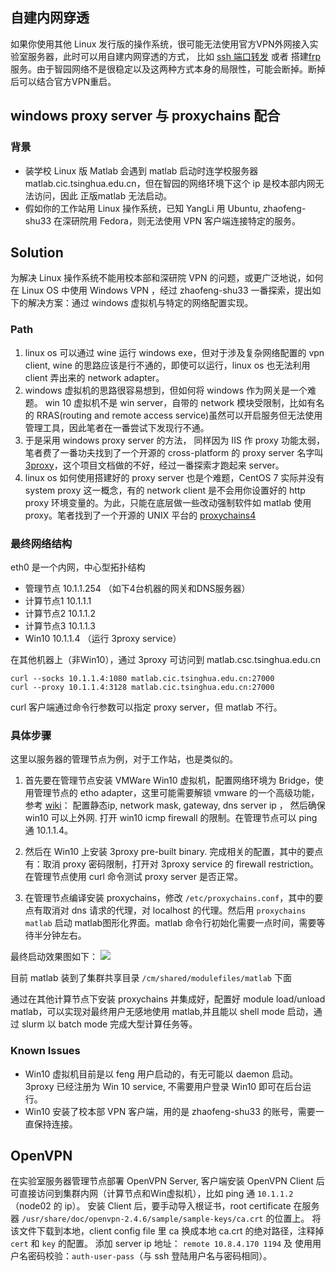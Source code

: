 ## 自建内网穿透
如果你使用其他 Linux 发行版的操作系统，很可能无法使用官方VPN外网接入实验室服务器，此时可以用自建内网穿透的方式，
比如 [ssh 端口转发](https://www.cnblogs.com/zhaofeng-shu33/p/10685685.html) 或者 搭建[frp](https://github.com/fatedier/frp)
服务。由于智园网络不是很稳定以及这两种方式本身的局限性，可能会断掉。断掉后可以结合官方VPN重启。

## windows proxy server 与 proxychains 配合
### 背景
* 装学校 Linux 版  Matlab 会遇到 matlab 启动时连学校服务器 matlab.cic.tsinghua.edu.cn，但在智园的网络环境下这个 ip 是校本部内网无法访问，因此 正版matlab 无法启动。
* 假如你的工作站用 Linux 操作系统，已知 YangLi 用 Ubuntu, zhaofeng-shu33 在深研院用 Fedora，则无法使用 VPN 客户端连接特定的服务。
## Solution
为解决 Linux 操作系统不能用校本部和深研院 VPN 的问题，或更广泛地说，如何在 Linux OS 中使用 Windows VPN ，经过 zhaofeng-shu33 一番探索，提出如下的解决方案：通过 windows 虚拟机与特定的网络配置实现。

### Path
1. linux os 可以通过 wine 运行 windows exe，但对于涉及复杂网络配置的 vpn client, wine 的思路应该是行不通的，即使可以运行，linux os 也无法利用 client 弄出来的 network adapter。
1. windows 虚拟机的思路很容易想到，但如何将 windows 作为网关是一个难题。 win 10 虚拟机不是 win server，自带的 network 模块受限制，比如有名的 RRAS(routing and remote access service)虽然可以开启服务但无法使用管理工具，因此笔者在一番尝试下发现行不通。
1. 于是采用 windows proxy server 的方法， 同样因为 IIS 作 proxy 功能太弱，笔者费了一番功夫找到了一个开源的 cross-platform 的 proxy server 名字叫 [3proxy](https://github.com/z3APA3A/3proxy)，这个项目文档做的不好，经过一番探索才跑起来 server。
1.  linux os 如何使用搭建好的 proxy server 也是个难题，CentOS 7 实际并没有 system proxy 这一概念，有的 network client 是不会用你设置好的 http proxy 环境变量的。为此，只能在底层做一些改动强制软件如 matlab 使用 proxy。笔者找到了一个开源的 UNIX 平台的 [proxychains4](https://github.com/rofl0r/proxychains-ng)

### 最终网络结构
eth0 是一个内网，中心型拓扑结构
* 管理节点 10.1.1.254 （如下4台机器的网关和DNS服务器）
* 计算节点1 10.1.1.1
* 计算节点2 10.1.1.2
* 计算节点3 10.1.1.3
* Win10 10.1.1.4 （运行 3proxy service）

在其他机器上（非Win10），通过 3proxy 可访问到 matlab.csc.tsinghua.edu.cn

```shell
curl --socks 10.1.1.4:1080 matlab.cic.tsinghua.edu.cn:27000
curl --proxy 10.1.1.4:3128 matlab.cic.tsinghua.edu.cn:27000
```
curl 客户端通过命令行参数可以指定 proxy server，但 matlab 不行。

### 具体步骤
这里以服务器的管理节点为例，对于工作站，也是类似的。

1. 首先要在管理节点安装 VMWare Win10 虚拟机，配置网络环境为 Bridge，使用管理节点的 etho adapter，这里可能需要解锁 vmware 的一个高级功能，参考 [wiki](http://10.8.4.170/wiki/index.php/Admin)：
配置静态ip, network mask, gateway, dns server ip ， 然后确保 win10 可以上外网. 打开 win10 icmp firewall 的限制。在管理节点可以 ping 通 10.1.1.4。

1. 然后在 Win10 上安装 3proxy pre-built binary. 完成相关的配置，其中的要点有：取消 proxy 密码限制，打开对 3proxy service 的 firewall restriction。在管理节点使用 curl 命令测试 proxy server 是否正常。

1. 在管理节点编译安装 proxychains，修改 `/etc/proxychains.conf`，其中的要点有取消对 dns 请求的代理，对 localhost 的代理。然后用 `proxychains matlab` 启动 matlab图形化界面。matlab 命令行初始化需要一点时间，需要等待半分钟左右。

最终启动效果图如下：
![](./server_matlab.png)

目前 matlab 装到了集群共享目录 `/cm/shared/modulefiles/matlab` 下面

通过在其他计算节点下安装 proxychains 并集成好，配置好 module load/unload matlab，可以实现对最终用户无感地使用 matlab,并且能以 shell mode 启动，通过 slurm 以 batch mode 完成大型计算任务等。

### Known Issues
* Win10 虚拟机目前是以 feng 用户启动的，有无可能以 daemon 启动。3proxy 已经注册为 Win 10 service, 不需要用户登录 Win10 即可在后台运行。
* Win10 安装了校本部 VPN 客户端，用的是 zhaofeng-shu33 的账号，需要一直保持连接。

## OpenVPN
在实验室服务器管理节点部署 OpenVPN Server, 客户端安装 OpenVPN Client 后可直接访问到集群内网（计算节点和Win虚拟机），比如 ping 通 `10.1.1.2`（node02 的 ip）。
安装 Client 后，要手动导入根证书，root certificate 在服务器 `/usr/share/doc/openvpn-2.4.6/sample/sample-keys/ca.crt` 的位置上。
将该文件下载到本地，client config file 里 ca 换成本地 ca.crt 的绝对路径，注释掉 `cert` 和 `key` 的配置。
添加 server ip 地址： `remote 10.8.4.170 1194` 及 使用用户名密码校验：`auth-user-pass`（与 ssh 登陆用户名与密码相同）。